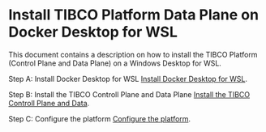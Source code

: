 # Install TIBCO Platform Data Plane on Docker Desktop for WSL

This document contains a description on how to install the TIBCO Platform (Control Plane and Data Plane) on a Windows Desktop for WSL. 


Step A: Install Docker Desktop for WSL [Install Docker Desktop for WSL](install-docker-desktop-on-WSL.md).

Step B: Install the TIBCO Controll Plane and Data Plane [Install the TIBCO Controll Plane and Data](install-cp-dp.md). 

Step C: Configure the platform
[Configure the platform](../configure-platform/readme.md).